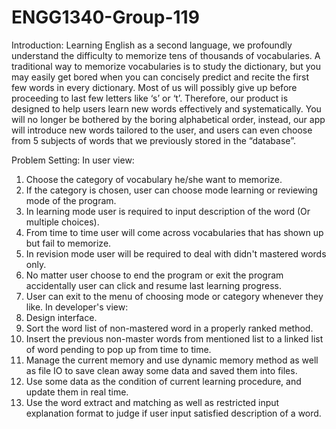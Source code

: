 # ENGG1340-Group-119
Introduction:
Learning English as a second language, we profoundly understand the difficulty to memorize tens of thousands of vocabularies. A traditional way to memorize vocabularies is to study the dictionary, but you may easily get bored when you can concisely predict and recite the first few words in every dictionary. Most of us will possibly give up before proceeding to last few letters like ‘s’ or ‘t’. Therefore, our product is designed to help users learn new words effectively and systematically. You will no longer be bothered by the boring alphabetical order, instead, our app will introduce new words tailored to the user, and users can even choose from 5 subjects of words that we previously stored in the “database”.

Problem Setting:
In user view:
1. Choose the category of vocabulary he/she want to memorize.
2. If the category is chosen, user can choose mode learning or reviewing mode of the program.
3. In learning mode user is required to input description of the word (Or multiple choices).
4. From time to time user will come across vocabularies that has shown up but fail to memorize.
5. In revision mode user will be required to deal with didn't mastered words only.
6. No matter user choose to end the program or exit the program accidentally
   user can click and resume last learning progress.
7. User can exit to the menu of choosing mode or category whenever they like.
In developer's view:
1. Design interface.
2. Sort the word list of non-mastered word in a properly ranked method.
3. Insert the previous non-master words from mentioned list to a linked list of
   word pending to pop up from time to time.
4. Manage the current memory and use dynamic memory method as well as file IO to 
   save clean away some data and saved them into files.
5. Use some data as the condition of current learning procedure, and update them in real time.
6. Use the word extract and matching as well as restricted input explanation format to judge if user input satisfied description of a word.
